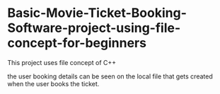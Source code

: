 # Basic-Movie-Ticket-Booking-Software-project-using-file-concept-for-beginners





This project uses file concept of C++

the user booking details can be seen on the local file that gets created when the user books the ticket.


